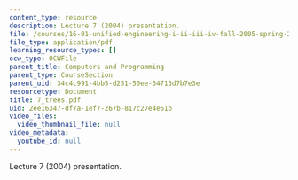 ```yaml
---
content_type: resource
description: Lecture 7 (2004) presentation.
file: /courses/16-01-unified-engineering-i-ii-iii-iv-fall-2005-spring-2006/2ee16347df7a1ef7267b817c27e4e61b_7_trees.pdf
file_type: application/pdf
learning_resource_types: []
ocw_type: OCWFile
parent_title: Computers and Programming
parent_type: CourseSection
parent_uid: 34c4c991-4bb5-d251-50ee-34713d7b7e3e
resourcetype: Document
title: 7_trees.pdf
uid: 2ee16347-df7a-1ef7-267b-817c27e4e61b
video_files:
  video_thumbnail_file: null
video_metadata:
  youtube_id: null
---
```

Lecture 7 (2004) presentation.

